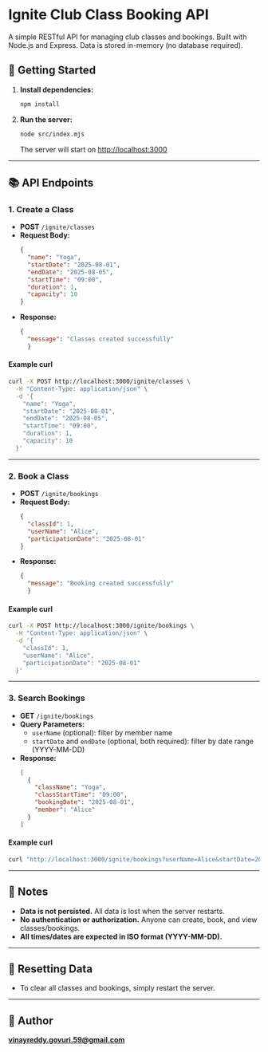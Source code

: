 # Ignite Club Class Booking API

A simple RESTful API for managing club classes and bookings. Built with Node.js and Express. Data is stored in-memory (no database required).

## 🚀 Getting Started

1. **Install dependencies:**
   ```bash
   npm install
   ```
2. **Run the server:**
   ```bash
   node src/index.mjs
   ```
   The server will start on [http://localhost:3000](http://localhost:3000)

---

## 📚 API Endpoints

### 1. Create a Class

- **POST** `/ignite/classes`
- **Request Body:**
  ```json
  {
    "name": "Yoga",
    "startDate": "2025-08-01",
    "endDate": "2025-08-05",
    "startTime": "09:00",
    "duration": 1,
    "capacity": 10
  }
  ```
- **Response:**
  ```json
  { 
    "message": "Classes created successfully" 
    }
  ```

#### Example curl

```bash
curl -X POST http://localhost:3000/ignite/classes \
  -H "Content-Type: application/json" \
  -d '{
    "name": "Yoga",
    "startDate": "2025-08-01",
    "endDate": "2025-08-05",
    "startTime": "09:00",
    "duration": 1,
    "capacity": 10
  }'
```

---

### 2. Book a Class

- **POST** `/ignite/bookings`
- **Request Body:**
  ```json
  {
    "classId": 1,
    "userName": "Alice",
    "participationDate": "2025-08-01"
  }
  ```
- **Response:**
  ```json
  { 
    "message": "Booking created successfully" 
    }
  ```

#### Example curl

```bash
curl -X POST http://localhost:3000/ignite/bookings \
  -H "Content-Type: application/json" \
  -d '{
    "classId": 1,
    "userName": "Alice",
    "participationDate": "2025-08-01"
  }'
```

---

### 3. Search Bookings

- **GET** `/ignite/bookings`
- **Query Parameters:**
  - `userName` (optional): filter by member name
  - `startDate` and `endDate` (optional, both required): filter by date range (YYYY-MM-DD)
- **Response:**
  ```json
  [
    {
      "className": "Yoga",
      "classStartTime": "09:00",
      "bookingDate": "2025-08-01",
      "member": "Alice"
    }
  ]
  ```

#### Example curl

```bash
curl "http://localhost:3000/ignite/bookings?userName=Alice&startDate=2025-08-01&endDate=2025-08-05"
```

---

## 📝 Notes

- **Data is not persisted.** All data is lost when the server restarts.
- **No authentication or authorization.** Anyone can create, book, and view classes/bookings.
- **All times/dates are expected in ISO format (YYYY-MM-DD).**

---

## 🔄 Resetting Data

- To clear all classes and bookings, simply restart the server.

---

## 👤 Author
 **vinayreddy.govuri.59@gmail.com**
